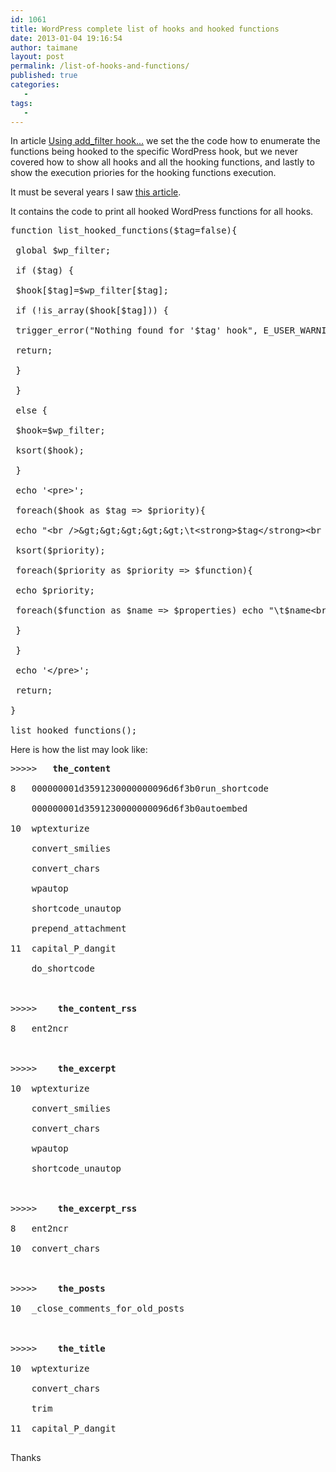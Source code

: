 ```yaml
---
id: 1061
title: WordPress complete list of hooks and hooked functions
date: 2013-01-04 19:16:54
author: taimane
layout: post
permalink: /list-of-hooks-and-functions/
published: true
categories:
   -
tags:
   -
---
```

In article <a href="https://programming-review.com/add_filter-hook/">Using add_filter hook...</a> we set the the code how to enumerate the functions being hooked to the specific WordPress hook, but we never covered how to show all hooks and all the hooking functions, and lastly to show the execution priories for the hooking functions execution.

It must be several years I saw <a href="http://www.wprecipes.com/list-all-hooked-wordpress-functions">this article</a>.
It contains the code to print all hooked WordPress functions for all hooks.
<pre>function list_hooked_functions($tag=false){
 global $wp_filter;
 if ($tag) {
 $hook[$tag]=$wp_filter[$tag];
 if (!is_array($hook[$tag])) {
 trigger_error("Nothing found for '$tag' hook", E_USER_WARNING);
 return;
 }
 }
 else {
 $hook=$wp_filter;
 ksort($hook);
 }
 echo '&lt;pre&gt;';
 foreach($hook as $tag =&gt; $priority){
 echo "&lt;br /&gt;&amp;gt;&amp;gt;&amp;gt;&amp;gt;&amp;gt;\t&lt;strong&gt;$tag&lt;/strong&gt;&lt;br /&gt;";
 ksort($priority);
 foreach($priority as $priority =&gt; $function){
 echo $priority;
 foreach($function as $name =&gt; $properties) echo "\t$name&lt;br /&gt;";
 }
 }
 echo '&lt;/pre&gt;';
 return;
}
list_hooked_functions();</pre>
Here is how the list may look like:
<pre>&gt;&gt;&gt;&gt;&gt;	<strong>the_content</strong>
8	000000001d3591230000000096d6f3b0run_shortcode
	000000001d3591230000000096d6f3b0autoembed
10	wptexturize
	convert_smilies
	convert_chars
	wpautop
	shortcode_unautop
	prepend_attachment
11	capital_P_dangit
	do_shortcode

&gt;&gt;&gt;&gt;&gt;	<strong>the_content_rss</strong>
8	ent2ncr

&gt;&gt;&gt;&gt;&gt;	<strong>the_excerpt</strong>
10	wptexturize
	convert_smilies
	convert_chars
	wpautop
	shortcode_unautop

&gt;&gt;&gt;&gt;&gt;	<strong>the_excerpt_rss</strong>
8	ent2ncr
10	convert_chars

&gt;&gt;&gt;&gt;&gt;	<strong>the_posts</strong>
10	_close_comments_for_old_posts

&gt;&gt;&gt;&gt;&gt;	<strong>the_title</strong>
10	wptexturize
	convert_chars
	trim
11	capital_P_dangit
</pre>
Thanks  

